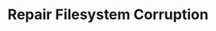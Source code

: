 ---
sidebar_position: 2
title: "Repair Filesystem Corruption"
sidebar_label: "Repair Filesystem Corruption"
description: "Fix corrupted filesystems in Debian environments - repair filesystem damage, recover from corruption, restore file integrity, and salvage data from damaged systems."
keywords:
  - "debian filesystem corruption"
  - "filesystem repair"
  - "corruption recovery"
  - "file integrity"
  - "data recovery"
tags:
  - debian
  - filesystem-corruption
  - filesystem-repair
  - corruption-recovery
  - data-recovery
slug: /linux/debian/troubleshooting/filesystem-errors/repair-filesystem-corruption
---